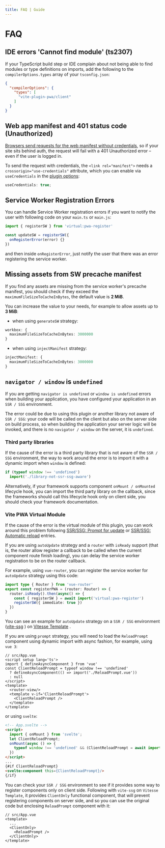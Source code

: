 ```yaml
---
title: FAQ | Guide
---
```


# FAQ

## IDE errors 'Cannot find module' (ts2307)

If your TypeScript build step or IDE complain about not being able to find modules or type definitions on imports,
add the following to the `compilerOptions.types` array of your `tsconfig.json`:

```json
{
  "compilerOptions": {
    "types": [
      "vite-plugin-pwa/client"
    ]
  }
}
```

## Web app manifest and 401 status code (Unauthorized)

[Browsers send requests for the web manifest without credentials](https://web.dev/add-manifest/#link-manifest), so if your site sits behind auth, the request will fail with a 401 Unauthorized error – even if the user is logged in.

To send the request with credentials, the `<link rel="manifest">` needs a `crossorigin="use-credentials"` attribute, which you can enable via `useCredentials` in the [plugin options](https://github.com/antfu/vite-plugin-pwa/blob/main/src/types.ts#L79):

```ts
useCredentials: true;
```

## Service Worker Registration Errors

You can handle Service Worker registration errors if you want to notify the user with following code on your `main.ts`
or `main.js`:

```ts
import { registerSW } from 'virtual:pwa-register'

const updateSW = registerSW({
  onRegisterError(error) {}
})
```

and then inside `onRegisterError`, just notify the user that there was an error registering the service worker.

## Missing assets from SW precache manifest

If you find any assets are missing from the service worker's precache manifest, you should check if they exceed the
`maximumFileSizeToCacheInBytes`, the default value is **2 MiB**.

You can increase the value to your needs, for example to allow assets up to **3 MiB**:
- when using `generateSW` strategy:
```ts
workbox: {
  maximumFileSizeToCacheInBytes: 3000000
}
```
- when using `injectManifest` strategy:
```ts
injectManifest: {
  maximumFileSizeToCacheInBytes: 3000000
}
```

## `navigator / window` is `undefined`

If you are getting `navigator is undefined` or `window is undefined` errors when building your application, you have
configured your application in an `SSR / SSG` environment.

The error could be due to using this plugin or another library not aware of `SSR / SSG`:  your code will be called on
the client but also on the server side on build process, so when building the application your server logic will be
invoked, and there is no `navigator / window` on the server, it is `undefined`.

### Third party libraries

If the cause of the error is a third party library that is not aware of the `SSR / SSG` environment, the way to work
around the error is to import it with a dynamic import when `window` is defined:

```ts
if (typeof window !== 'undefined')
  import('./library-not-ssr-ssg-aware')
```

Alternatively, if your framework supports component `onMount / onMounted` lifecycle hook, you can import the third
party library on the callback, since the frameworks should call this lifecycle hook only on client side, you should
check your framework documentation.

### Vite PWA Virtual Module

If the cause of the error is the virtual module of this plugin, you can work around this problem following
[SSR/SSG: Prompt for update](/guide/prompt-for-update.html#ssr-ssg) or
[SSR/SSG: Automatic reload](/guide/auto-update.html#ssr-ssg) entries.

If you are using `autoUpdate` strategy and a `router` with `isReady` support (that is, the router allow register a callback
to be called when the current component route finish loading), you can delay the service worker registration to be on the
router callback.

For example, using `vue-router`, you can register the service worker for `autoUpdate` strategy using this code:

```ts
import type { Router } from 'vue-router'
export const registerPWA = (router: Router) => {
  router.isReady().then(async() => {
    const { registerSW } = await import('virtual:pwa-register')
    registerSW({ immediate: true })
  })
}
```

You can see an example for `autoUpdate` strategy on a `SSR / SSG` environment ([vite-ssg](https://github.com/antfu/vite-ssg) <outbound-link />)
on [Vitesse Template](https://github.com/antfu/vitesse/blob/main/src/modules/pwa.ts) <outbound-link />.

If you are using `prompt` strategy, you will need to load the `ReloadPrompt` component using dynamic import with async fashion,
for example, using `vue 3`:

```vue
// src/App.vue
<script setup lang='ts'>
import { defineAsyncComponent } from 'vue'
const ClientReloadPrompt = typeof window !== 'undefined'
  ? defineAsyncComponent(() => import('./ReloadPrompt.vue'))
  : null
</script>
<template>
  <router-view/>
  <template v-if='ClientReloadPrompt'>
    <ClientReloadPrompt />
  </template>
</template>
```

or using `svelte`:

```html
<!-- App.svelte -->
<script>
  import { onMount } from 'svelte';
  let ClientReloadPrompt;
  onMount(async () => {
    typeof window !== 'undefined' && (ClientReloadPrompt = await import('$lib/ReloadPrompt.svelte')).default)
  })
</script>
...
{#if ClientReloadPrompt}
<svelte:component this={ClientReloadPrompt}/>
{/if}
```

You can check your `SSR / SSG` environment to see if it provides some way to register components only on client side.
Following with `vite-ssg` on `Vitesse Template`, it provides `ClientOnly` functional component, that will prevent
registering components on server side, and so you can use the original code but enclosing `ReloadPrompt` component with
it:

```vue
// src/App.vue
<template>
  ...
  <ClientOnly>
    <ReloadPrompt />
  </ClientOnly>
</template>
```
